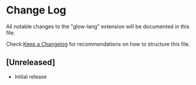 # Change Log

All notable changes to the "glow-lang" extension will be documented in this file.

Check [Keep a Changelog](http://keepachangelog.com/) for recommendations on how to structure this file.

## [Unreleased]

- Initial release